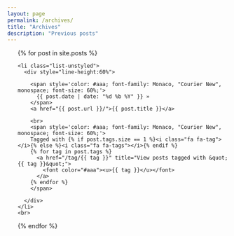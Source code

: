 ```yaml
---
layout: page
permalink: /archives/
title: "Archives"
description: "Previous posts"
---
```

<ul>
  {% for post in site.posts %}

<!--     {% if post.tags.size > 0 %}
      {% capture tags_content %}
      Tagged with: {% endcapture %}

      {% for post_tag in post.tags %}
        {% assign tag = site.data.tags[post_tag] %}
        {% if tag %}
          {% capture tags_content_temp %}{{ tags_content }}<a href="/tag/{{ tag.slug }}/">{{ tag.name }}</a>{% if forloop.last == false %}, {% endif %}{% endcapture %}
          {% assign tags_content = tags_content_temp %}
        {% endif %}
      {% endfor %}
    {% else %}
      {% assign tags_content = '' %}
    {% endif %} -->

    <li class="list-unstyled">
      <div style="line-height:60%">

        <span style='color: #aaa; font-family: Monaco, "Courier New", monospace; font-size: 60%;'>
          {{ post.date | date: "%d %b %Y" }} »
        </span>
        <a href="{{ post.url }}/">{{ post.title }}</a>

        <br>
        <span style='color: #aaa; font-family: Monaco, "Courier New", monospace; font-size: 60%;'>
        Tagged with {% if post.tags.size == 1 %}<i class="fa fa-tag"></i>{% else %}<i class="fa fa-tags"></i>{% endif %}
        {% for tag in post.tags %}
          <a href="/tag/{{ tag }}" title="View posts tagged with &quot;{{ tag }}&quot;">
            <font color="#aaa"><u>{{ tag }}</u></font>
          </a>
        {% endfor %}
        </span>

      </div>
    </li>
    <br>
  {% endfor %}
</ul>
